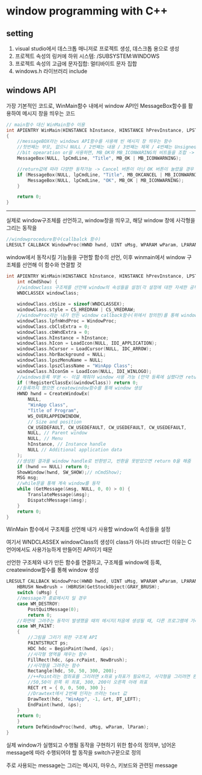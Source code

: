 # window programming with C++
## setting
1. visual studio에서 데스크톱 매니저로 프로젝트 생성, 데스크톱 용으로 생성
2. 프로젝트 속성의 링커에 하위 시스템: /SUBSYSTEM:WINDOWS
3. 프로젝트 속성의 고급에 문자집합: 멀티바이트 문자 집합
4. windows.h 라이브러리 include

## windows API
가장 기본적인 코드로, WinMain함수 내에서 window API인 MessageBox함수를 활용하여 메시지 창을 띄우는 코드
``` C++
// main함수 대신 WinMain함수 이용
int APIENTRY WinMain(HINSTANCE hInstance, HINSTANCE hPrevInstance, LPSTR lpCmdLine, int nCmdShow)
{
	//messageBOX라는 windows API함수를 사용해 빈 메시지 창 띄우는 함수
	//첫번째는 부모, 없으니 NULL / 2번째는 내용 / 3번째는 제목 / 4번쨰는 Unsigned int가 오는 자리로, windows API가 정해놓은 값을 넣으면 그 값에 맞는 button 생성, 현재는 MB_OK라는 값을 넣어서 그에 맞는 확인 버튼이 생성됨
	//bit opearation or을 사용하면, MB_OK와 MB_ICONWARING의 비트들을 조합 -> 확인버튼과 경고아이콘이 있는 메시지가 생성됨
	MessageBox(NULL, lpCmdLine, "Title", MB_OK | MB_ICONWARNING);

	//return값에 따라 다양한 동작가능 -> Cancel 버튼이 아닌 OK 버튼이 눌렸을 경우 MessageBox를 추가로 생성
	if (MessageBox(NULL, lpCmdLine, "Title", MB_OKCANCEL | MB_ICONWARNING) == IDOK) {
		MessageBox(NULL, lpCmdLine, "OK", MB_OK | MB_ICONWARNING);
	}

	return 0;
}
```

-----------

실제로 window구조체를 선언하고, window창을 띄우고, 해당 window 창에 사각형을 그리는 동작을 
``` C++
//windowprocedure함수(callbalck 함수)
LRESULT CALLBACK WindowProc(HWND hwnd, UINT uMsg, WPARAM wParam, LPARAM lParam);
```
window에서 동작시킬 기능들을 구현할 함수의 선언, 이후 winmain에서 window 구조체를 선언해 이 함수와 연결할 것

``` C++
int APIENTRY WinMain(HINSTANCE hInstance, HINSTANCE hPrevInstance, LPSTR pCmdLine,
	int nCmdShow) {
	//windowclass 구조체를 선언해 window의 속성들을 설정(각 설정에 대한 자세한 공부는 생략, 나중에 여유될 때 추가로 공부)
	WNDCLASSEX windowClass;
	
	windowClass.cbSize = sizeof(WNDCLASSEX);
	windowClass.style = CS_HREDRAW | CS_VREDRAW;
	//windowProc라는 내가 만든 window callback함수(위에서 정의한)를 통해 window를 동작시키겠다 => 내가 만든 함수와 window를 연결
	windowClass.lpfnWndProc = WindowProc;
	windowClass.cbClsExtra = 0;
	windowClass.cbWndExtra = 0;
	windowClass.hInstance = hInstance;
	windowClass.hIcon = LoadIcon(NULL, IDI_APPLICATION);
	windowClass.hCursor = LoadCursor(NULL, IDC_ARROW);
	windowClass.hbrBackground = NULL;
	windowClass.lpszMenuName = NULL;
	windowClass.lpszClassName = "WinApp Class";
	windowClass.hIconSm = LoadIcon(NULL, IDI_WINLOGO);
	//windows등록 부분 <- 이걸 해줘야 window 사용 가능 (만약 등록에 실팼다면 return 0로 실행 종료)
	if (!RegisterClassEx(&windowClass)) return 0;
	//등록까지 했으면 createwindow함수를 통해 window 생성
	HWND hwnd = CreateWindowEx(
		NULL,
		"WinApp Class",
		"Title of Program",
		WS_OVERLAPPEDWINDOW,
		// Size and position
		CW_USEDEFAULT, CW_USEDEFAULT, CW_USEDEFAULT, CW_USEDEFAULT,
		NULL, // Parent window 
		NULL, // Menu
		hInstance, // Instance handle
		NULL // Additional application data
	);
	//생성된 결과를 window handle로 반환받고, 반환을 못받았으면 return 0을 해줌
	if (hwnd == NULL) return 0;
	ShowWindow(hwnd, SW_SHOW);// nCmdShow);
	MSG msg;
	//while문을 통해 계속 window를 동작
	while (GetMessage(&msg, NULL, 0, 0) > 0) {
		TranslateMessage(&msg);
		DispatchMessage(&msg);
	}
	return 0;
}
```
WinMain 함수에서 구조체를 선언해 내가 사용할 window의 속성들을 설정

여기서 WNDCLASSEX windowClass의 생성이 class가 아니라 struct인 이유는 C언어에서도 사용가능하게 만들어진 API이기 때문

선언한 구조체와 내가 만든 함수를 연결하고, 구조체를 window에 등록, createwindow함수를 통해 window 생성

``` C++
LRESULT CALLBACK WindowProc(HWND hwnd, UINT uMsg, WPARAM wParam, LPARAM lParam) {
	HBRUSH NewBrush = (HBRUSH)GetStockObject(GRAY_BRUSH);
	switch (uMsg) {
	//message가 종료메시지 일 경우
	case WM_DESTROY:
		PostQuitMessage(0);
		return 0;
	//화면에 그려주는 동작이 발생했을 때의 메시지(처음에 생성될 때, 다른 프로그램에 가려져 있다가 다시 보여줄 떄, 사이즈가 변경될 때, 움직이는 동작을 할 경우 등등)
	case WM_PAINT:
	{
		//그림을 그리기 위한 구조체 API
		PAINTSTRUCT ps;
		HDC hdc = BeginPaint(hwnd, &ps);
		//사각형 영역을 채우는 함수
		FillRect(hdc, &ps.rcPaint, NewBrush);
		//사각형을 그려주는 함수
		Rectangle(hdc, 50, 50, 300, 200);
		//++Point라는 점좌표를 그리려면 x좌표 y좌표가 필요하고, 사각형을 그리려면 왼쪽 위 좌표와 오른쪽 아래 좌표가 필요함
		//50,50이 왼쪽 위 좌표, 300, 200이 오른쪽 아래 좌표
		RECT rt = { 0, 0, 500, 300 };
		//Drawtext에서 2번째 인자는 쓰려는 text 값
		DrawText(hdc, "WinApp", -1, &rt, DT_LEFT);
		EndPaint(hwnd, &ps);
	}
	return 0;
	}
	return DefWindowProc(hwnd, uMsg, wParam, lParam);
}
```
실제 window가 실행되고 수행될 동작을 구현하기 위한 함수의 정의부, 넘어온 message에 따라 수행되어야 할 동작을 switch구문으로 정의

주로 사용되는 message는 그리는 메시지, 마우스, 키보드와 관련된 message
